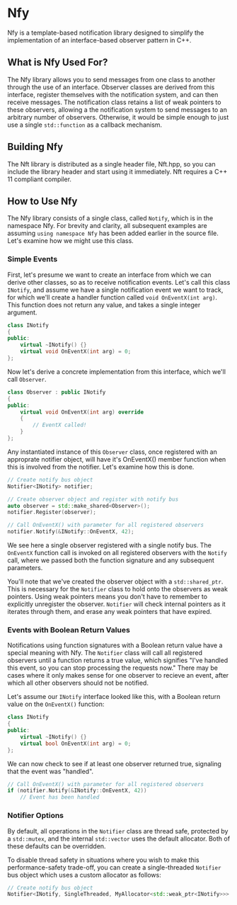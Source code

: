 # Nfy
Nfy is a template-based notification library designed to simplify the implementation of an interface-based observer pattern in C++.  

## What is Nfy Used For?
The Nfy library allows you to send messages from one class to another through the use of an interface.  Observer classes are derived from this interface, register themselves with the notification system, and can then receive messages.  The notification class retains a list of weak pointers to these observers, allowing a the notification system to send messages to an arbitrary number of observers.  Otherwise, it would be simple enough to just use a single ```std::function``` as a callback mechanism.

## Building Nfy
The Nft library is distributed as a single header file, Nft.hpp, so you can include the library header and start using it immediately.  Nft requires a C++ 11 compliant compiler.

## How to Use Nfy
The Nfy library consists of a single class, called ```Notify```, which is in the namespace Nfy.  For brevity and clarity, all subsequent examples are assuming ```using namespace Nfy``` has been added earlier in the source file.  Let's examine how we might use this class.  

### Simple Events
First, let's presume we want to create an interface from which we can derive other classes, so as to receive notification events.  Let's call this class ```INotify```, and assume we have a single notification event we want to track, for which we'll create a handler function called ```void OnEventX(int arg)```.  This function does not return any value, and takes a single integer argument.

``` c++
class INotify
{
public:
    virtual ~INotify() {}
    virtual void OnEventX(int arg) = 0;
};
```    
    
Now let's derive a concrete implementation from this interface, which we'll call ```Observer```.  

``` c++
class Observer : public INotify
{
public:
    virtual void OnEventX(int arg) override 
    {
        // EventX called!
    }
};
```   
Any instantiated instance of this ```Observer``` class, once registered with an approprate notifier object, will have it's OnEventX() member function when this is involved from the notifier.  Let's examine how this is done.

``` c++
// Create notify bus object
Notifier<INotify> notifier;

// Create observer object and register with notify bus
auto observer = std::make_shared<Observer>();
notifier.Register(observer);

// Call OnEventX() with parameter for all registered observers
notifier.Notify(&INotify::OnEventX, 42);
``` 

We see here a single observer registered with a single notify bus.  The ```OnEventX``` function call is invoked on all registered observers with the ```Notify``` call, where we passed both the function signature and any subsequent parameters.

You'll note that we've created the observer object with a ```std::shared_ptr```.  This is necessary for the ```Notifier``` class to hold onto the observers as weak pointers.  Using weak pointers means you don't have to remember to explicitly unregister the observer.  ```Notifier``` will check internal pointers as it iterates through them, and erase any weak pointers that have expired.

### Events with Boolean Return Values

Notifications using function signatures with a Boolean return value have a special meaning with Nfy.  The ```Notifier``` class will call all registered observers until a function returns a true value, which signifies "I've handled this event, so you can stop processing the requests now."  There may be cases where it only makes sense for one observer to recieve an event, after which all other observers should not be notified.

Let's assume our ```INotify``` interface looked like this, with a Boolean return value on the ```OnEventX()``` function:

``` c++
class INotify
{
public:
    virtual ~INotify() {}
    virtual bool OnEventX(int arg) = 0;
};
```   

We can now check to see if at least one observer returned true, signaling that the event was "handled". 

``` c++
// Call OnEventX() with parameter for all registered observers
if (notifier.Notify(&INotify::OnEventX, 42))
    // Event has been handled
``` 

### Notifier Options

By default, all operations in the ```Notifier``` class are thread safe, protected by a ```std::mutex```, and the internal ```std::vector``` uses the default allocator.  Both of these defaults can be overridden.

To disable thread safety in situations where you wish to make this performance-safety trade-off, you can create a single-threaded ```Notifier``` bus object which uses a custom allocator as follows:

``` c++
// Create notify bus object
Notifier<INotify, SingleThreaded, MyAllocator<std::weak_ptr<INotify>>> notifier;

``` 